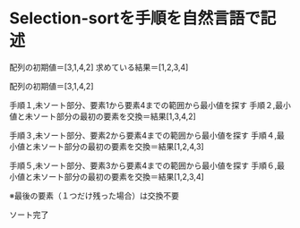 # Selection-sortを手順を自然言語で記述

配列の初期値＝[3,1,4,2]
求めている結果＝[1,2,3,4]

配列の初期値＝[3,1,4,2]

手順１,未ソート部分、要素1から要素4までの範囲から最小値を探す
手順２,最小値と未ソート部分の最初の要素を交換＝結果[1,3,4,2]

手順３,未ソート部分、要素2から要素4までの範囲から最小値を探す
手順４,最小値と未ソート部分の最初の要素を交換＝結果[1,2,4,3]

手順５,未ソート部分、要素3から要素4までの範囲から最小値を探す
手順６,最小値と未ソート部分の最初の要素を交換＝結果[1,2,3,4]

※最後の要素（１つだけ残った場合）は交換不要

ソート完了